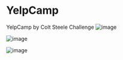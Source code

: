 # YelpCamp
YelpCamp by Colt Steele Challenge
![image](https://github.com/CindyZacarias/YelpCamp/assets/35774633/453f16d3-a00c-4908-a79d-6f702ee58e90)

![image](https://github.com/CindyZacarias/YelpCamp/assets/35774633/3fffcfb8-59e6-43ad-a936-5500cce73233)

![image](https://github.com/CindyZacarias/YelpCamp/assets/35774633/aa3b2f6c-49fd-4c48-a6b2-bd51e85d41a0)


